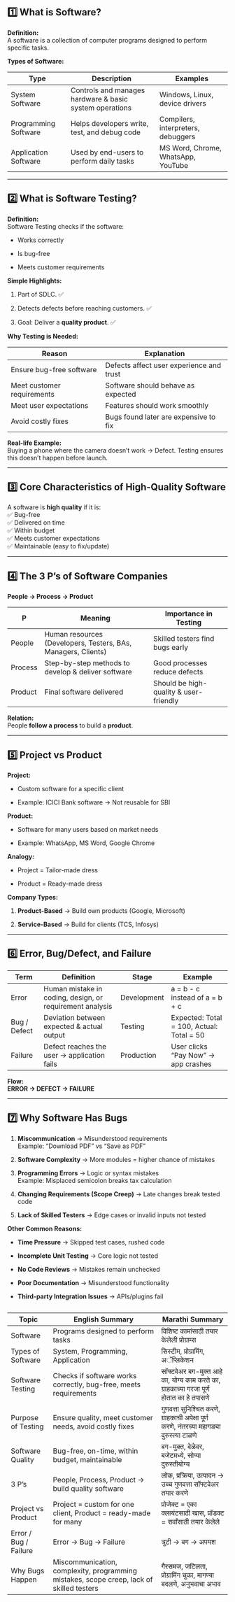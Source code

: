 ## 1️⃣ What is Software?

**Definition:**  
A software is a collection of computer programs designed to perform specific tasks.

**Types of Software:**

| Type | Description | Examples |
| --- | --- | --- |
| System Software | Controls and manages hardware & basic system operations | Windows, Linux, device drivers |
| Programming Software | Helps developers write, test, and debug code | Compilers, interpreters, debuggers |
| Application Software | Used by end-users to perform daily tasks | MS Word, Chrome, WhatsApp, YouTube |

* * *

## 2️⃣ What is Software Testing?

**Definition:**  
Software Testing checks if the software:

*   Works correctly
    
*   Is bug-free
    
*   Meets customer requirements
    

**Simple Highlights:**

1.  Part of SDLC. ✅
    
2.  Detects defects before reaching customers. ✅
    
3.  Goal: Deliver a **quality product**. ✅
    

**Why Testing is Needed:**

| Reason | Explanation |
| --- | --- |
| Ensure bug-free software | Defects affect user experience and trust |
| Meet customer requirements | Software should behave as expected |
| Meet user expectations | Features should work smoothly |
| Avoid costly fixes | Bugs found later are expensive to fix |

**Real-life Example:**  
Buying a phone where the camera doesn’t work → Defect. Testing ensures this doesn’t happen before launch.

* * *

## 3️⃣ Core Characteristics of High-Quality Software

A software is **high quality** if it is:  
✅ Bug-free  
✅ Delivered on time  
✅ Within budget  
✅ Meets customer expectations  
✅ Maintainable (easy to fix/update)

* * *

## 4️⃣ The 3 P’s of Software Companies

**People → Process → Product**

| P | Meaning | Importance in Testing |
| --- | --- | --- |
| People | Human resources (Developers, Testers, BAs, Managers, Clients) | Skilled testers find bugs early |
| Process | Step-by-step methods to develop & deliver software | Good processes reduce defects |
| Product | Final software delivered | Should be high-quality & user-friendly |

**Relation:**  
People **follow a process** to build a **product**.

* * *

## 5️⃣ Project vs Product

**Project:**

*   Custom software for a specific client
    
*   Example: ICICI Bank software → Not reusable for SBI
    

**Product:**

*   Software for many users based on market needs
    
*   Example: WhatsApp, MS Word, Google Chrome
    

**Analogy:**

*   Project = Tailor-made dress
    
*   Product = Ready-made dress
    

**Company Types:**

1.  **Product-Based** → Build own products (Google, Microsoft)
    
2.  **Service-Based** → Build for clients (TCS, Infosys)
    

* * *

## 6️⃣ Error, Bug/Defect, and Failure

| Term | Definition | Stage | Example |
| --- | --- | --- | --- |
| Error | Human mistake in coding, design, or requirement analysis | Development | a = b - c instead of a = b + c |
| Bug / Defect | Deviation between expected & actual output | Testing | Expected: Total = 100, Actual: Total = 50 |
| Failure | Defect reaches the user → application fails | Production | User clicks “Pay Now” → app crashes |

**Flow:**  
**ERROR → DEFECT → FAILURE**

* * *

## 7️⃣ Why Software Has Bugs

1.  **Miscommunication** → Misunderstood requirements  
    Example: “Download PDF” vs “Save as PDF”
    
2.  **Software Complexity** → More modules = higher chance of mistakes
    
3.  **Programming Errors** → Logic or syntax mistakes  
    Example: Misplaced semicolon breaks tax calculation
    
4.  **Changing Requirements (Scope Creep)** → Late changes break tested code
    
5.  **Lack of Skilled Testers** → Edge cases or invalid inputs not tested
    

**Other Common Reasons:**

*   **Time Pressure** → Skipped test cases, rushed code
    
*   **Incomplete Unit Testing** → Core logic not tested
    
*   **No Code Reviews** → Mistakes remain unchecked
    
*   **Poor Documentation** → Misunderstood functionality
    
*   **Third-party Integration Issues** → APIs/plugins fail



##
| Topic | English Summary | Marathi Summary |
| --- | --- | --- |
| Software | Programs designed to perform tasks | विशिष्ट कामांसाठी तयार केलेली प्रोग्राम्स |
| Types of Software | System, Programming, Application | सिस्टीम, प्रोग्रामिंग, अॅप्लिकेशन |
| Software Testing | Checks if software works correctly, bug-free, meets requirements | सॉफ्टवेअर बग-मुक्त आहे का, योग्य काम करते का, ग्राहकाच्या गरजा पूर्ण होतात का हे तपासणे |
| Purpose of Testing | Ensure quality, meet customer needs, avoid costly fixes | गुणवत्ता सुनिश्चित करणे, ग्राहकाची अपेक्षा पूर्ण करणे, नंतरच्या महागड्या दुरुस्त्या टाळणे |
| Software Quality | Bug-free, on-time, within budget, maintainable | बग-मुक्त, वेळेवर, बजेटमध्ये, सोप्या दुरुस्तीयोग्य |
| 3 P’s | People, Process, Product → build quality software | लोक, प्रक्रिया, उत्पादन → उच्च गुणवत्ता सॉफ्टवेअर तयार करणे |
| Project vs Product | Project = custom for one client, Product = ready-made for many | प्रोजेक्ट = एका क्लायंटसाठी खास, प्रॉडक्ट = सर्वांसाठी तयार केलेले |
| Error / Bug / Failure | Error → Bug → Failure | त्रुटी → बग → अपयश |
| Why Bugs Happen | Miscommunication, complexity, programming mistakes, scope creep, lack of skilled testers | गैरसमज, जटिलता, प्रोग्रामिंग चुका, मागण्या बदलणे, अनुभवाचा अभाव |
